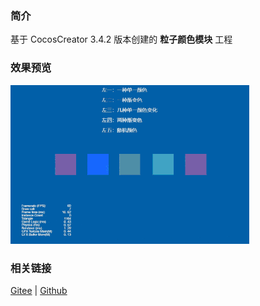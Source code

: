 ### 简介

基于 CocosCreator 3.4.2 版本创建的 **粒子颜色模块** 工程

### 效果预览
![image](../../gif/202203/2022030536.gif)

### 相关链接
[Gitee](https://gitee.com/mirrors_cocos-creator/test-cases-3d/blob/v3.0/assets/cases/particle) | [Github](https://github.com/cocos-creator/test-cases-3d/blob/v3.0/assets/cases/particle)